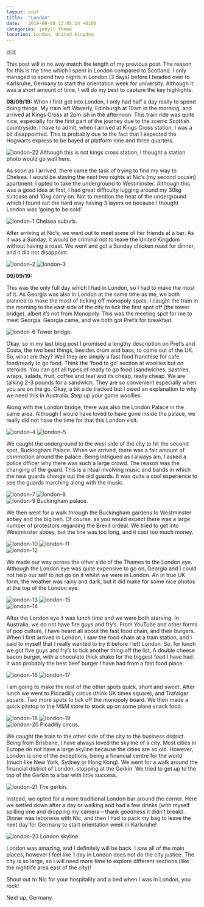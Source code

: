 ```yaml
---
layout: post
title:  "London"
date:   2019-09-08 13:05:14 +0100
categories: jekyll theme
location: London, United Kingdom
---
```


🇬🇧

This post will in no way match the length of my previous post. The reason for this is the time which I spent in London compared to Scotland. I only managed to spend two nights in London (3 days) before I headed over to Karlsruhe, Germany to start the orientation week for university. Although it was a short amount of time, I will do my best to capture the key highlights.

**08/09/19:**
When I first got into London, I only had half a day really to spend doing things. My train left Waverly, Edinburgh at 10am in the morning, and arrived at Kings Cross at 2pm ish in the afternoon. This train ride was quite nice, especially for the first part of the journey due to the scenic Scottish countryside. I have to admit, when I arrived at Kings Cross station, I was a bit disappointed. This is probably due to the fact that I expected the Hogwarts express to be bayed at platform nine and three quarters.


<div class="post-image post-image-caption">
    <img src="https://jezdufourq-blog-assets.s3-ap-southeast-2.amazonaws.com/08-09-19-London/22.jpg" alt="london-22"/>
    Although this is not kings cross station, I thought a station photo would go well here.
</div>

As soon as I arrived, there came the task of trying to find my way to Chelsea. I would be staying the next two nights at Nic’s (my second cousin) apartment. I opted to take the underground to Westminster. Although this was a good idea at first, I had great difficulty lugging around my 30kg suitcase and 10kg carry on. Not to mention the heat of the underground which I found out the hard way having 3 layers on because I thought London was ‘going to be cold’. 

<div class="post-image post-image-caption">
    <img src="https://jezdufourq-blog-assets.s3-ap-southeast-2.amazonaws.com/08-09-19-London/1.jpg" alt="london-1"/>
    Chelsea suburb.
</div>


After arriving at Nic’s, we went out to meet some of her friends at a bar. As it was a Sunday, it would be criminal not to leave the United Kingdom without having a roast. We went and got a Sunday chicken roast for dinner, and it did not disappoint. 

<div class="post-image post-image--split">
    <img src="https://jezdufourq-blog-assets.s3-ap-southeast-2.amazonaws.com/08-09-19-London/2.jpg" alt="london-2"/>
    <img src="https://jezdufourq-blog-assets.s3-ap-southeast-2.amazonaws.com/08-09-19-London/3.jpg" alt="london-3"/>
</div>

**09/09/19:**

This was the only full day which I had in London, so I had to make the most of it. As Georgia was also in London at the same time as me, we both planned to make the most of ticking off monopoly spots. I caught the train in the morning to the east side of the city to tick the first spot off (the tower bridge), albeit it’s not from Monopoly. This was the meeting spot for me to meet Georgia. Georgia came, and we both got Pret’s for breakfast.

<div class="post-image post-image-caption">
    <img src="https://jezdufourq-blog-assets.s3-ap-southeast-2.amazonaws.com/08-09-19-London/6.jpg" alt="london-6"/>
    Tower bridge.
</div>

Okay, so in my last blog post I promised a lengthy description on Pret’s and Costa, the two best things, besides drum and bass, to come out of the UK. So, what are they? Well they are simply a fast food franchise for café food/ready to go food. Think the ‘food to go’ section at woollies but on steroids. You can get all types of ready to go food (sandwiches, pastries, wraps, salads, fruit, coffee and tea) and its cheap, really cheap. We are talking 2-3 pounds for a sandwich. They are so convenient especially when you are on the go. Okay, a bit side tracked but I owed an explanation to why we need this in Australia. Step up your game woollies. 

Along with the London bridge, there was also the London Palace in the same area. Although I would have loved to have gone inside the palace, we really did not have the time for that this London visit. 

<div class="post-image post-image--split">
    <img src="https://jezdufourq-blog-assets.s3-ap-southeast-2.amazonaws.com/08-09-19-London/4.jpg" alt="london-4"/>
    <img src="https://jezdufourq-blog-assets.s3-ap-southeast-2.amazonaws.com/08-09-19-London/5.jpg" alt="london-5"/>
</div>

We caught the underground to the west side of the city to hit the second spot, Buckingham Palace. When we arrived, there was a fair amount of commotion around the palace. Being intrigued as I always am, I asked a police officer why there was such a large crowd. The reason was the changing of the guard. This is a ritual involving music and bands in which the new guards change out the old guards. It was quite a cool experience to see the guards marching along with the music. 


<div class="post-image post-image--split">
    <img src="https://jezdufourq-blog-assets.s3-ap-southeast-2.amazonaws.com/08-09-19-London/7.jpg" alt="london-7"/>
    <img src="https://jezdufourq-blog-assets.s3-ap-southeast-2.amazonaws.com/08-09-19-London/8.jpg" alt="london-8"/>
</div>

<div class="post-image post-image-caption">
    <img src="https://jezdufourq-blog-assets.s3-ap-southeast-2.amazonaws.com/08-09-19-London/9.jpg" alt="london-9"/>
    Buckingham palace.
</div>

We then went for a walk through the Buckingham gardens to Westminster abbey and the big ben. Of course, as you would expect there was a large number of protestors regarding the Brexit ordeal. We tried to get into Westminster abbey, but the line was too long, and it cost too much money.


<div class="post-image post-image--split">
    <img src="https://jezdufourq-blog-assets.s3-ap-southeast-2.amazonaws.com/08-09-19-London/10.jpg" alt="london-10"/>
    <img src="https://jezdufourq-blog-assets.s3-ap-southeast-2.amazonaws.com/08-09-19-London/11.jpg" alt="london-11"/>
</div>

<div class="post-image">
    <img src="https://jezdufourq-blog-assets.s3-ap-southeast-2.amazonaws.com/08-09-19-London/12.jpg" alt="london-12"/>
</div>


We made our way across the other side of the Thames to the London eye. Although the London eye was quite expensive to go on, Georgia and I could not help our self to not go on it whilst we were in London. An in true UK form, the weather was rainy and dark, but it did make for some nice photos at the top of the London eye. 


<div class="post-image post-image--split">
    <img src="https://jezdufourq-blog-assets.s3-ap-southeast-2.amazonaws.com/08-09-19-London/13.jpg" alt="london-13"/>
    <img src="https://jezdufourq-blog-assets.s3-ap-southeast-2.amazonaws.com/08-09-19-London/15.jpg" alt="london-15"/>
</div>

<div class="post-image">
    <img src="https://jezdufourq-blog-assets.s3-ap-southeast-2.amazonaws.com/08-09-19-London/14.jpg" alt="london-14"/>
</div>


After the London eye it was lunch time and we were both starving. In Australia, we do not have fire guys and fry’s. From YouTube and other forms of pop culture, I have heard all about the fast food chain, and their burgers. When I first arrived in London, I saw the food chain at a train station, and I said to myself that I really wanted to try it before I left London. So, for lunch we got five guys and fry’s to tick another thing off the list. A double cheese bacon burger, with a chocolate thick shake for the biggest feed I have had. It was probably the best beef burger I have had from a fast food place. 

<div class="post-image post-image--split">
    <img src="https://jezdufourq-blog-assets.s3-ap-southeast-2.amazonaws.com/08-09-19-London/16.jpg" alt="london-16"/>
    <img src="https://jezdufourq-blog-assets.s3-ap-southeast-2.amazonaws.com/08-09-19-London/17.jpg" alt="london-17"/>
</div>


I am going to make the rest of the other spots quick, short and sweet. After lunch we went to Piccadilly circus (think UK times square), and Trafalgar square. Two more spots to tick off the monopoly board. We then made a quick pitstop to the M&M store to stock up on some plane snack food. 

<div class="post-image post-image--split">
    <img src="https://jezdufourq-blog-assets.s3-ap-southeast-2.amazonaws.com/08-09-19-London/18.jpg" alt="london-18"/>
    <img src="https://jezdufourq-blog-assets.s3-ap-southeast-2.amazonaws.com/08-09-19-London/19.jpg" alt="london-19"/>
</div>

<div class="post-image post-image-caption">
    <img src="https://jezdufourq-blog-assets.s3-ap-southeast-2.amazonaws.com/08-09-19-London/20.jpg" alt="london-20"/>
    Picadilly circus.
</div>


We caught the train to the other side of the city to the business district. Being from Brisbane, I have always loved the skyline of a city. Most cities in Europe do not have a large skyline because the cities are so old. However, London is one of the exceptions, being a financial centre for the world (much like New York, Sydney or Hong Kong). We went for a walk around the financial district of London, stopping at the Gerkin. We tried to get up to the top of the Gerkin to a bar with little success. 

<div class="post-image post-image-caption">
    <img src="https://jezdufourq-blog-assets.s3-ap-southeast-2.amazonaws.com/08-09-19-London/21.jpg" alt="london-21"/>
    The gerkin.
</div>


Instead, we opted for a more traditional London bar around the corner. Here we settled down after a day or walking and had a few drinks (with myself spilling one and dropping my camera – thank goodness it didn’t break). Dinner was lebonese with Nic, and then I had to pack my bag to leave the next day for Germany to start orientation week in Karlsruhe!


<div class="post-image post-image-caption">
    <img src="https://jezdufourq-blog-assets.s3-ap-southeast-2.amazonaws.com/08-09-19-London/23.jpg" alt="london-23"/>
    London skyline.
</div>

London was amazing, and I definitely will be back. I saw all of the main places, however I feel like 1 day in London does not do the city justice. The city is so large, so I will need more time to explore different sections (like the nightlife area east of the city)!

Shout out to Nic for your hospitality and a bed when I was in London, you rock!

Next up, Germany.
